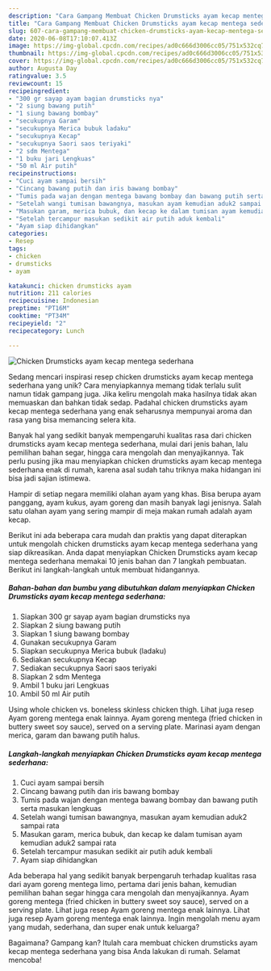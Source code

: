 ```yaml
---
description: "Cara Gampang Membuat Chicken Drumsticks ayam kecap mentega sederhana, Lezat Sekali"
title: "Cara Gampang Membuat Chicken Drumsticks ayam kecap mentega sederhana, Lezat Sekali"
slug: 607-cara-gampang-membuat-chicken-drumsticks-ayam-kecap-mentega-sederhana-lezat-sekali
date: 2020-06-08T17:10:07.413Z
image: https://img-global.cpcdn.com/recipes/ad0c666d3006cc05/751x532cq70/chicken-drumsticks-ayam-kecap-mentega-sederhana-foto-resep-utama.jpg
thumbnail: https://img-global.cpcdn.com/recipes/ad0c666d3006cc05/751x532cq70/chicken-drumsticks-ayam-kecap-mentega-sederhana-foto-resep-utama.jpg
cover: https://img-global.cpcdn.com/recipes/ad0c666d3006cc05/751x532cq70/chicken-drumsticks-ayam-kecap-mentega-sederhana-foto-resep-utama.jpg
author: Augusta Day
ratingvalue: 3.5
reviewcount: 15
recipeingredient:
- "300 gr sayap ayam bagian drumsticks nya"
- "2 siung bawang putih"
- "1 siung bawang bombay"
- "secukupnya Garam"
- "secukupnya Merica bubuk ladaku"
- "secukupnya Kecap"
- "secukupnya Saori saos teriyaki"
- "2 sdm Mentega"
- "1 buku jari Lengkuas"
- "50 ml Air putih"
recipeinstructions:
- "Cuci ayam sampai bersih"
- "Cincang bawang putih dan iris bawang bombay"
- "Tumis pada wajan dengan mentega bawang bombay dan bawang putih serta masukan lengkuas"
- "Setelah wangi tumisan bawangnya, masukan ayam kemudian aduk2 sampai rata"
- "Masukan garam, merica bubuk, dan kecap ke dalam tumisan ayam kemudian aduk2 sampai rata"
- "Setelah tercampur masukan sedikit air putih aduk kembali"
- "Ayam siap dihidangkan"
categories:
- Resep
tags:
- chicken
- drumsticks
- ayam

katakunci: chicken drumsticks ayam 
nutrition: 211 calories
recipecuisine: Indonesian
preptime: "PT16M"
cooktime: "PT34M"
recipeyield: "2"
recipecategory: Lunch

---
```



![Chicken Drumsticks ayam kecap mentega sederhana](https://img-global.cpcdn.com/recipes/ad0c666d3006cc05/751x532cq70/chicken-drumsticks-ayam-kecap-mentega-sederhana-foto-resep-utama.jpg)

Sedang mencari inspirasi resep chicken drumsticks ayam kecap mentega sederhana yang unik? Cara menyiapkannya memang tidak terlalu sulit namun tidak gampang juga. Jika keliru mengolah maka hasilnya tidak akan memuaskan dan bahkan tidak sedap. Padahal chicken drumsticks ayam kecap mentega sederhana yang enak seharusnya mempunyai aroma dan rasa yang bisa memancing selera kita.

Banyak hal yang sedikit banyak mempengaruhi kualitas rasa dari chicken drumsticks ayam kecap mentega sederhana, mulai dari jenis bahan, lalu pemilihan bahan segar, hingga cara mengolah dan menyajikannya. Tak perlu pusing jika mau menyiapkan chicken drumsticks ayam kecap mentega sederhana enak di rumah, karena asal sudah tahu triknya maka hidangan ini bisa jadi sajian istimewa.

Hampir di setiap negara memiliki olahan ayam yang khas. Bisa berupa ayam panggang, ayam kukus, ayam goreng dan masih banyak lagi jenisnya. Salah satu olahan ayam yang sering mampir di meja makan rumah adalah ayam kecap.


Berikut ini ada beberapa cara mudah dan praktis yang dapat diterapkan untuk mengolah chicken drumsticks ayam kecap mentega sederhana yang siap dikreasikan. Anda dapat menyiapkan Chicken Drumsticks ayam kecap mentega sederhana memakai 10 jenis bahan dan 7 langkah pembuatan. Berikut ini langkah-langkah untuk membuat hidangannya.

<!--inarticleads1-->

##### Bahan-bahan dan bumbu yang dibutuhkan dalam menyiapkan Chicken Drumsticks ayam kecap mentega sederhana:

1. Siapkan 300 gr sayap ayam bagian drumsticks nya
1. Siapkan 2 siung bawang putih
1. Siapkan 1 siung bawang bombay
1. Gunakan secukupnya Garam
1. Siapkan secukupnya Merica bubuk (ladaku)
1. Sediakan secukupnya Kecap
1. Sediakan secukupnya Saori saos teriyaki
1. Siapkan 2 sdm Mentega
1. Ambil 1 buku jari Lengkuas
1. Ambil 50 ml Air putih


Using whole chicken vs. boneless skinless chicken thigh. Lihat juga resep Ayam goreng mentega enak lainnya. Ayam goreng mentega (fried chicken in buttery sweet soy sauce), served on a serving plate. Marinasi ayam dengan merica, garam dan bawang putih halus. 

<!--inarticleads2-->

##### Langkah-langkah menyiapkan Chicken Drumsticks ayam kecap mentega sederhana:

1. Cuci ayam sampai bersih
1. Cincang bawang putih dan iris bawang bombay
1. Tumis pada wajan dengan mentega bawang bombay dan bawang putih serta masukan lengkuas
1. Setelah wangi tumisan bawangnya, masukan ayam kemudian aduk2 sampai rata
1. Masukan garam, merica bubuk, dan kecap ke dalam tumisan ayam kemudian aduk2 sampai rata
1. Setelah tercampur masukan sedikit air putih aduk kembali
1. Ayam siap dihidangkan


Ada beberapa hal yang sedikit banyak berpengaruh terhadap kualitas rasa dari ayam goreng mentega limo, pertama dari jenis bahan, kemudian pemilihan bahan segar hingga cara mengolah dan menyajikannya. Ayam goreng mentega (fried chicken in buttery sweet soy sauce), served on a serving plate. Lihat juga resep Ayam goreng mentega enak lainnya. Lihat juga resep Ayam goreng mentega enak lainnya. Ingin mengolah menu ayam yang mudah, sederhana, dan super enak untuk keluarga? 

Bagaimana? Gampang kan? Itulah cara membuat chicken drumsticks ayam kecap mentega sederhana yang bisa Anda lakukan di rumah. Selamat mencoba!

